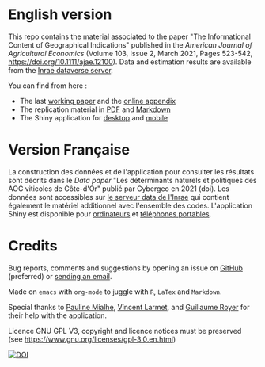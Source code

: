 # English version

This repo contains the material associated to the paper "The Informational Content of Geographical Indications" published in the *American Journal of Agricultural Economics* (Volume 103, Issue 2, March 2021, Pages 523-542, <https://doi.org/10.1111/ajae.12100>). Data and estimation results are available from the [Inrae dataverse server](https://data.inrae.fr/dataset.xhtml?persistentId=doi:10.15454/ZZWQMN).

You can find from here :

-   The last [working paper](WPfin.pdf) and the [online appendix](WPsoi.pdf)
-   The replication material in [PDF](ReproPaper.pdf) and [Markdown](ReproPaper.md)
-   The Shiny application for [desktop](https://cesaer-datas.inra.fr/geoind) and [mobile](https://cesaer-datas.inra.fr/geoind_phone)


# Version Française

La construction des données et de l'application pour consulter les résultats sont décrits dans le *Data paper* "Les déterminants naturels et politiques des AOC viticoles de Côte-d'Or" publié par Cybergeo en 2021 (doi). Les données sont accessibles sur [le serveur data de l'Inrae](https://data.inrae.fr/dataset.xhtml?persistentId=doi:10.15454/ZZWQMN) qui contient également le matériel additionnel avec l'ensemble des codes. L'application Shiny est disponible pour [ordinateurs](https://cesaer-datas.inra.fr/geoind) et [téléphones portables](https://cesaer-datas.inra.fr/geoind_phone).


# Credits

Bug reports, comments and suggestions by opening an issue on [GitHub](https://github.com/jsay/geoInd/issues) (preferred) or [sending an email](mailto:jsay@inra.fr).

Made on `emacs` with `org-mode` to juggle with `R`, `LaTex` and `Markdown`.

Special thanks to [Pauline Mialhe](https://fr.linkedin.com/in/pauline-mialhe), [Vincent Larmet](https://fr.linkedin.com/in/vincent-larmet-bba997144), and [Guillaume Royer](https://www2.dijon.inra.fr/cesaer/membres/guillaume-royer/) for their help with the application.

Licence GNU GPL V3, copyright and licence notices must be preserved (see <https://www.gnu.org/licenses/gpl-3.0.en.html>)

<a href="https://zenodo.org/badge/latestdoi/181148746"><img src="https://zenodo.org/badge/181148746.svg" alt="DOI"></a>
